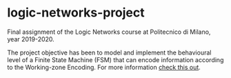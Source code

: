 # logic-networks-project
Final assignment of the Logic Networks course at Politecnico di Milano, year 2019-2020.

The project objective has been to model and implement the behavioural level of a Finite State Machine (FSM) that can encode information according to the Working-zone Encoding. For more information [check this out](https://ieeexplore.ieee.org/document/736129).
